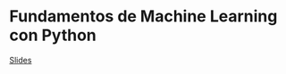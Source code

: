 # Fundamentos de Machine Learning con Python

[Slides](https://docs.google.com/presentation/d/1LCrF1LXeYnKYGfHrME-YgCSGwJs87XUfysiWmQGs_aQ/edit?usp=sharing)
